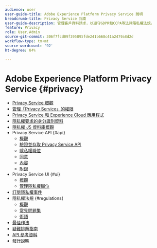 ```yaml
---
audience: user
user-guide-title: Adobe Experience Platform Privacy Service 說明
breadcrumb-title: Privacy Service 指南
user-guide-description: 管理客戶資料請求，以遵守GDPR和CCPA等法律隱私權法規。
feature: Privacy
role: User,Admin
source-git-commit: 306f7fcd09f395895fde241b668c41a2479a8d2d
workflow-type: tm+mt
source-wordcount: '92'
ht-degree: 84%

---
```



# Adobe Experience Platform Privacy Service {#privacy}

* [Privacy Service 概觀](./home.md)
* [管理「Privacy Service」的權限](./permissions.md)
* [Privacy Service 和 Experience Cloud 應用程式](./experience-cloud-apps.md)
* [隱私權要求的身分識別資料](./identity-data.md)
* [隱私權 JS 資料庫概觀](./js-library.md)
* Privacy Service API {#api}
   * [概觀](./api/overview.md)
   * [驗證並存取 Privacy Service API](./api/getting-started.md)
   * [隱私權職位](./api/privacy-jobs.md)
   * [同意](./api/consent.md)
   * [內容](./api/content.md)
   * [附錄](./api/appendix.md)
* Privacy Service UI {#ui}
   * [概觀](./ui/overview.md)
   * [管理隱私權職位](./ui/user-guide.md)
* [訂閱隱私權事件](./privacy-events.md)
* 隱私權法規 {#regulations}
   * [概觀](./regulations/overview.md)
   * [常見問題集](./regulations/faq.md)
   * [術語](./regulations/terminology.md)
* [最佳作法](./best-practices.md)
* [疑難排解指南](./troubleshooting-guide.md)
* [API 參考資料](https://www.adobe.io/experience-platform-apis/references/privacy-service/)
* [發行說明](./release-notes.md)
